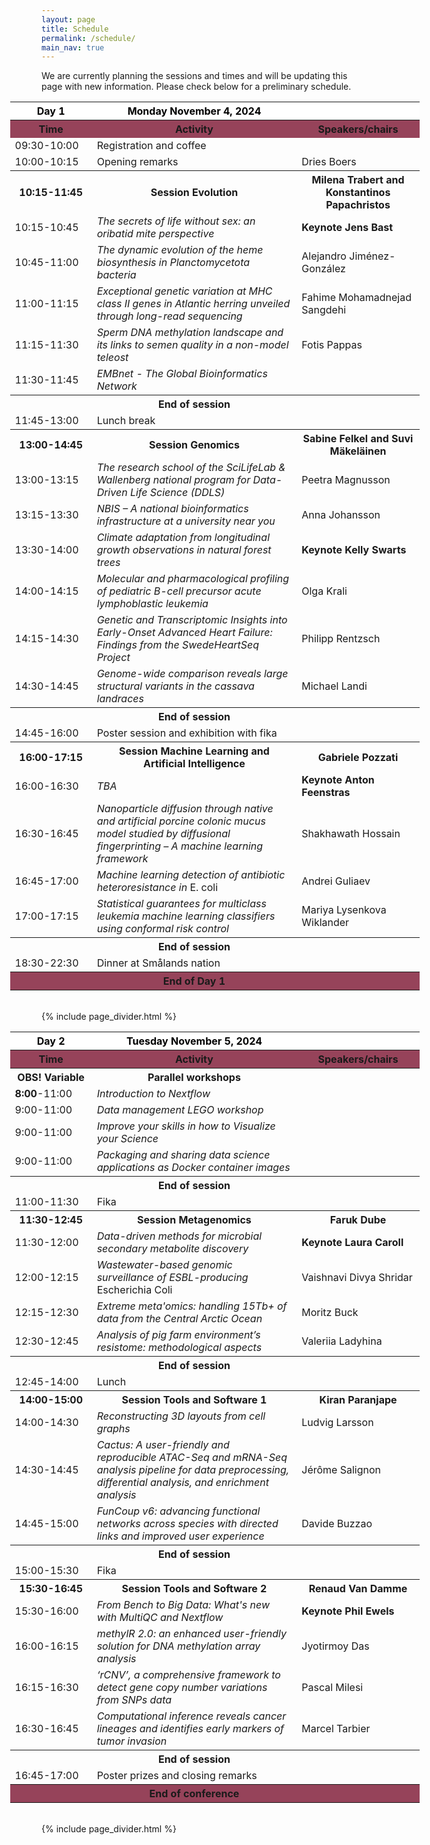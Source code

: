 ```yaml
---
layout: page
title: Schedule
permalink: /schedule/
main_nav: true
---
```


We are currently planning the sessions and times and will be updating this page with new information. Please check below for a preliminary schedule.

<!-- ![alt text]({{ site.baseurl }}/assets/profile-placeholder.gif "Profile Picture"){:.profile} -->

<table style="width:130%;margin-left:-10%">
  <tr>
    <th style="width:20%;background-color:white;color:black">Day 1</th>
    <th style="background-color:white;color:black">Monday November 4, 2024</th>
    <th style="width:30%;background-color:white"></th>
  </tr>
  <tr>
    <th style="background-color:#96435A">Time</th>
    <th style="background-color:#96435A">Activity</th>
    <th style="background-color:#96435A">Speakers/chairs</th>
  </tr>
  <tr>
    <td>09:30-10:00</td>
    <td>Registration and coffee</td>
    <td></td>
  </tr>
  <tr>
    <td>10:00-10:15</td>
    <td>Opening remarks</td>
    <td>Dries Boers</td>
  </tr>
  <tr>
    <th>10:15-11:45</th>
    <th><strong>Session Evolution</strong></th>
    <th>Milena Trabert and Konstantinos Papachristos</th>
  </tr>
  <tr>
    <td>10:15-10:45</td>
    <td><i>The secrets of life without sex: an oribatid mite perspective</i></td>
    <td><strong>Keynote Jens Bast</strong></td>
  </tr>
  <tr>
    <td>10:45-11:00</td>
    <td><i>The dynamic evolution of the heme biosynthesis in Planctomycetota bacteria</i></td>
    <td>Alejandro Jiménez-González</td>
  </tr>
  <tr>
    <td>11:00-11:15</td>
    <td><i>Exceptional genetic variation at MHC class II genes in Atlantic herring unveiled through long-read sequencing</i></td>
    <td>Fahime Mohamadnejad Sangdehi</td>
  </tr>
  <tr>
    <td>11:15-11:30</td>
    <td><i>Sperm DNA methylation landscape and its links to semen quality in a non-model teleost</i></td>
    <td>Fotis Pappas</td>
  </tr>
  <tr>
    <td>11:30-11:45</td>
    <td><i>EMBnet - The Global Bioinformatics Network</i></td>
    <td></td>
  </tr>
  <tr>
    <th></th>
    <th>End of session</th>
    <th></th>
  </tr>
  <tr>
    <td>11:45-13:00</td>
    <td>Lunch break</td>
    <td></td>
  </tr>
  <tr>
    <th>13:00-14:45</th>
    <th><strong>Session Genomics</strong></th>
    <th>Sabine Felkel and Suvi Mäkeläinen</th>
  </tr>
  <tr>
    <td>13:00-13:15</td>
    <td><i>The research school of the SciLifeLab & Wallenberg national program for Data-Driven Life Science (DDLS)</i></td>
    <td>Peetra Magnusson</td>
  </tr>
    <tr>
    <td>13:15-13:30</td>
    <td><i>NBIS – A national bioinformatics infrastructure at a university near you</i></td>
    <td>Anna Johansson</td>
  </tr>
  <tr>
    <td>13:30-14:00</td>
    <td><i>Climate adaptation from longitudinal growth observations in natural forest trees</i></td>
    <td><strong>Keynote Kelly Swarts</strong></td>
  </tr>
  <tr>
    <td>14:00-14:15</td>
    <td><i>Molecular and pharmacological profiling of pediatric B-cell precursor acute lymphoblastic leukemia</i></td>
    <td>Olga Krali</td>
  </tr>
  <tr>
    <td>14:15-14:30</td>
    <td><i>Genetic and Transcriptomic Insights into Early-Onset Advanced Heart Failure: Findings from the SwedeHeartSeq Project</i></td>
    <td>Philipp Rentzsch</td>
  </tr>
  <tr>
    <td>14:30-14:45</td>
    <td><i>Genome-wide comparison reveals large structural variants in the cassava landraces</i></td>
    <td>Michael Landi</td>
  </tr>
  <tr>
    <th></th>
    <th>End of session</th>
    <th></th>
  </tr>
  <tr>
    <td>14:45-16:00</td>
    <td>Poster session and exhibition with fika</td>
    <td></td>
  </tr>
  <tr>
    <th>16:00-17:15</th>
    <th><strong>Session Machine Learning and Artificial Intelligence</strong></th>
    <th>Gabriele Pozzati</th>
  </tr>
  <tr>
    <td>16:00-16:30</td>
    <td><i>TBA</i></td>
    <td><strong>Keynote Anton Feenstras</strong></td>
  </tr>
  <tr>
    <td>16:30-16:45</td>
    <td><i>Nanoparticle diffusion through native and artificial porcine colonic mucus model studied by diffusional fingerprinting – A machine learning framework</i></td>
    <td>Shakhawath Hossain</td>
  </tr>
  <tr>
    <td>16:45-17:00</td>
    <td><i>Machine learning detection of antibiotic heteroresistance in </i>E. coli</td>
    <td>Andrei Guliaev</td>
  </tr>
  <tr>
    <td>17:00-17:15</td>
    <td><i>Statistical guarantees for multiclass leukemia machine learning classifiers using conformal risk control</i></td>
    <td>Mariya Lysenkova Wiklander</td>
  </tr>
  <tr>
    <th></th>
    <th>End of session</th>
    <th></th>
  </tr>
  <tr>
    <td>18:30-22:30</td>
    <td>Dinner at Smålands nation</td>
    <td></td>
  </tr>
  <tr>
    <th style="background-color:#96435A"></th>
    <th style="background-color:#96435A">End of Day 1</th>
    <th style="background-color:#96435A"></th>
  </tr>
</table>

 <br>
 {% include page_divider.html %}

<table style="width:130%;margin-left:-10%">
  <tr>
    <th style="width:20%;background-color:white;color:black">Day 2</th>
    <th style="background-color:white;color:black">Tuesday November 5, 2024</th>
    <th style="width:30%;background-color:white"></th>
  </tr>
  <tr>
    <th style="background-color:#96435A">Time</th>
    <th style="background-color:#96435A">Activity</th>
    <th style="background-color:#96435A">Speakers/chairs</th>
  </tr>
  <tr>
    <th>OBS! Variable</th>
    <th><strong>Parallel workshops</strong></th>
    <th></th>
  </tr>
    <tr>
    <td><strong>8:00</strong>-11:00</td>
    <td><i>Introduction to Nextflow</i></td>
    <td></td>
  </tr>
  <tr>
    <td>9:00-11:00</td>
    <td><i>Data management LEGO workshop</i></td>
    <td></td>
  </tr>
  <tr>
    <td>9:00-11:00</td>
    <td><i>Improve your skills in how to Visualize your Science</i></td>
    <td></td>
  </tr>
  <tr>
    <td>9:00-11:00</td>
    <td><i>Packaging and sharing data science applications as Docker container images</i></td>
    <td></td>
  </tr>
  <tr>
    <th></th>
    <th>End of session</th>
    <th></th>
  </tr>
  <tr>
    <td>11:00-11:30</td>
    <td>Fika</td>
    <td></td>
  </tr>
  <tr>
    <th>11:30-12:45</th>
    <th><strong>Session Metagenomics</strong></th>
    <th>Faruk Dube</th>
  </tr>
  <tr>
    <td>11:30-12:00</td>
    <td><i>Data-driven methods for microbial secondary metabolite discovery</i></td>
    <td><strong>Keynote Laura Caroll</strong></td>
  </tr>
  <tr>
    <td>12:00-12:15</td>
    <td><i>Wastewater-based genomic surveillance of ESBL-producing</i> Escherichia Coli</td>
    <td>Vaishnavi Divya Shridar</td>
  </tr>
  <tr>
    <td>12:15-12:30</td>
    <td><i>Extreme meta'omics: handling 15Tb+ of data from the Central Arctic Ocean</i></td>
    <td>Moritz Buck</td>
  </tr>
  <tr>
    <td>12:30-12:45</td>
    <td><i>Analysis of pig farm environment’s resistome: methodological aspects</i></td>
    <td>Valeriia Ladyhina</td>
  </tr>
  <tr>
    <th></th>
    <th>End of session</th>
    <th></th>
  </tr>
  <tr>
    <td>12:45-14:00</td>
    <td>Lunch</td>
    <td></td>
  </tr>
  <tr>
    <th>14:00-15:00</th>
    <th><strong>Session Tools and Software 1</strong></th>
    <th>Kiran Paranjape</th>
  </tr>
    <tr>
    <td>14:00-14:30</td>
    <td><i>Reconstructing 3D layouts from cell graphs</i></td>
    <td>Ludvig Larsson</td>
  </tr>
    <tr>
    <td>14:30-14:45</td>
    <td><i>Cactus: A user-friendly and reproducible ATAC-Seq and mRNA-Seq analysis pipeline for data preprocessing, differential analysis, and enrichment analysis</i></td>
    <td>Jérôme Salignon</td>
  </tr>
    <tr>
    <td>14:45-15:00</td>
    <td><i>FunCoup v6: advancing functional networks across species with directed links and improved user experience</i></td>
    <td>Davide Buzzao</td>
  </tr>
  <tr>
    <th></th>
    <th>End of session</th>
    <th></th>
  </tr>
  <tr>
    <td>15:00-15:30</td>
    <td>Fika</td>
    <td></td>
  </tr>
  <tr>
    <th>15:30-16:45</th>
    <th><strong>Session Tools and Software 2</strong></th>
    <th>Renaud Van Damme</th>
  </tr>
  <tr>
    <td>15:30-16:00</td>
    <td><i>From Bench to Big Data: What's new with MultiQC and Nextflow</i></td>
    <td><strong>Keynote Phil Ewels</strong></td>
  </tr>
  <tr>
    <td>16:00-16:15</td>
    <td><i>methylR 2.0: an enhanced user-friendly solution for DNA methylation array analysis</i></td>
    <td>Jyotirmoy Das</td>
  </tr>
  <tr>
    <td>16:15-16:30</td>
    <td><i>‘rCNV’, a comprehensive framework to detect gene copy number variations from SNPs data</i></td>
    <td>Pascal Milesi</td>
  </tr>
  <tr>
    <td>16:30-16:45</td>
    <td><i>Computational inference reveals cancer lineages and identifies early markers of tumor invasion</i></td>
    <td>Marcel Tarbier</td>
  </tr>
  <tr>
    <th></th>
    <th>End of session</th>
    <th></th>
  </tr>
  <tr>
    <td>16:45-17:00</td>
    <td>Poster prizes and closing remarks</td>
    <td></td>
  </tr>
  <tr>
    <th style="background-color:#96435A"></th>
    <th style="background-color:#96435A">End of conference</th>
    <th style="background-color:#96435A"></th>
  </tr>
</table>

<br>
 {% include page_divider.html %}
